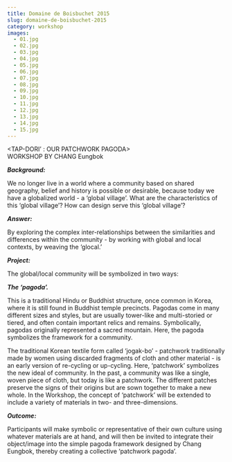 ```yaml
---
title: Domaine de Boisbuchet 2015
slug: domaine-de-boisbuchet-2015
category: workshop
images:
  - 01.jpg
  - 02.jpg
  - 03.jpg
  - 04.jpg
  - 05.jpg
  - 06.jpg
  - 07.jpg
  - 08.jpg
  - 09.jpg
  - 10.jpg
  - 11.jpg
  - 12.jpg
  - 13.jpg
  - 14.jpg
  - 15.jpg
---
```


&lt;TAP-DORI’ : OUR PATCHWORK PAGODA&gt;     
WORKSHOP BY CHANG Eungbok

***Background:***

We no longer live in a world where a community based on shared geography, belief and history is possible or desirable, because today we have a globalized world - a ‘global village’. What are the characteristics of this ‘global village’? How can design serve this ‘global village’? 

***Answer:***

By exploring the complex inter-relationships between the similarities and differences within the community - by working with global and local contexts, by weaving the ‘glocal.’

***Project:***

The global/local community will be symbolized in two ways: 

***The ‘pagoda’.***

This is a traditional Hindu or Buddhist structure, once common in Korea, where it is still found in Buddhist temple precincts. Pagodas come in many different sizes and styles, but are usually tower-like and multi-storied or tiered, and often contain important relics and remains. Symbolically, pagodas originally represented a sacred mountain. Here, the pagoda symbolizes the framework for a community.

The traditional Korean textile form called ‘jogak-bo’ - patchwork traditionally made by women using discarded fragments of cloth and other material - is an early version of re-cycling or up-cycling. Here, ‘patchwork’ symbolizes the new ideal of community. In the past, a community was like a single, woven piece of cloth, but today is like a patchwork. The different patches preserve the signs of their origins but are sown together to make a new whole. In the Workshop, the concept of  ‘patchwork’ will be extended to include a variety of materials in two- and three-dimensions. 

***Outcome:***

Participants will make  symbolic or representative of their own culture using whatever materials are at hand, and will then be invited to integrate their object/image into the simple pagoda framework designed by Chang Eungbok, thereby creating a collective ‘patchwork pagoda’.

